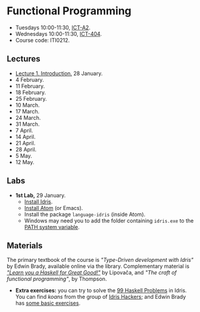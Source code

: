 # Functional Programming

 * Tuesdays 10:00-11:30, [ICT-A2](https://goo.gl/maps/eXAW7u9dy3bHyxdE7).
 * Wednesdays 10:00-11:30, [ICT-404](https://goo.gl/maps/eXAW7u9dy3bHyxdE7).
 * Course code: ITI0212.

## Lectures

 * [Lecture 1. Introduction.](./FunctionalProgramming/lecture1.pdf) 28 January.
 * 4 February.
 * 11 February.
 * 18 February.
 * 25 February.
 * 10 March.
 * 17 March.
 * 24 March.
 * 31 March.
 * 7 April.
 * 14 April.
 * 21 April.
 * 28 April.
 * 5 May.
 * 12 May.

## Labs

 * **1st Lab,** 29 January.
   * [Install Idris](https://www.idris-lang.org/download/).
   * [Install Atom](https://atom.io/) (or Emacs).
   * Install the package `language-idris` (inside Atom).
   * Windows may need you to add the folder containing `idris.exe` to the 
     [PATH system variable](https://www.google.com/search?hl=en&q=windows%20path%20environment%20variable).

## Materials

The primary textbook of the course is 
*"Type-Driven development with Idris"* by Edwin Brady, 
available online via the library. Complementary material is 
[*"Learn you a Haskell for Great Good!"*](http://learnyouahaskell.com/chapters) by Lipovača, and 
*"The craft of functional programming"*, by Thompson.

 * **Extra exercises:** you can try to solve the 
   [99 Haskell Problems](https://wiki.haskell.org/H-99:_Ninety-Nine_Haskell_Problems)
   in Idris. You can find *koans* from the group of [Idris Hackers](https://github.com/idris-hackers/idris-koans); 
   and Edwin Brady has [some basic exercises](https://www.idris-lang.org/kats-workshop/).

